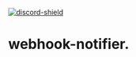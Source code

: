 [discord-invite]: https://discord.gg/yhDwfXy
[discord-shield]: https://canary.discordapp.com/api/guilds/749655830865117294/widget.png
[ ![discord-shield][] ][discord-invite]

# webhook-notifier.
